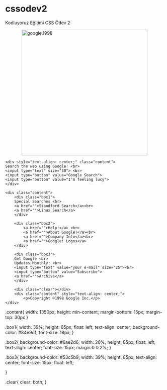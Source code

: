 # cssodev2
Kodluyoruz Eğitimi CSS Ödev 2
<!DOCTYPE html>
<html lang="en">
<head>
    <meta charset="UTF-8">
    <meta http-equiv="X-UA-Compatible" content="IE=edge">
    <meta name="viewport" content="width=device-width, initial-scale=1.0">
    <title>Google</title>
    <link rel="stylesheet" href="google.css">
</head>
<body>
    <div class="content">
        <img style="display: block; margin: auto;" width="400" src="https://web.archive.org/web/19990504112211im_/http://www.google.com/google.jpg" alt="google.1998">
    </div>
    
    <div style="text-align: center;" class="content">
    Search the web using Google! <br>
    <input type="text" size="50"> <br>
    <input type="button" value="Google Search">
    <input type="button" value="I'm feeling lucy">
    </div>

    <div class="content">
        <div class="box1">
        Special Searches <br>
        <a href="">Standford Search</a><br>
        <a href="">Linux Search</a>
        </div>

        <div class="box2">
            <a href="">Help!</a> <br>
            <a href="">About Google!</a><br>
            <a href="">Company Info</a><br>
            <a href="">Google! Logos</a>
        </div>

        <div class="box3">
        Get Google <br>
        Updates Monthly: <br>
        <input type="text" value="your e-mail" size="25"><br>
        <input type="button" value="Subscribe">
        <a href="">Archive</a>
        </div>

        <div class="clear"></div>
        <div class="content" style="text-align: center;">
            <p>Copyright ©1998 Google Inc.</p>
    </div>
</body>
</html>

.content{
    width: 1350px;
    height: min-content;
    margin-bottom: 15px;
    margin-top: 30px
}

.box1{
    width: 39%;
    height: 85px;
    float: left;
    text-align: center;
    background-color: #84e9df;
    font-size: 18px;
}

.box2{
    background-color: #6ae2d6;
    width: 20%;
    height: 85px;
    float: left;
    text-align: center;
    font-size: 15px;
    margin:0 0.2%;
}

.box3{
    background-color: #53c5b9;
    width: 39%;
    height: 85px;
    text-align: center;
    font-size: 15px;
    float: left;    

}

.clear{
    clear: both;
}
